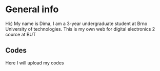 # General info
 Hi:) My name is Dima, I am a 3-year undergraduate student at Brno University of technologies. This is my own web for digital electronics 2 cource at BUT
 ## Codes
 Here I will upload my codes
